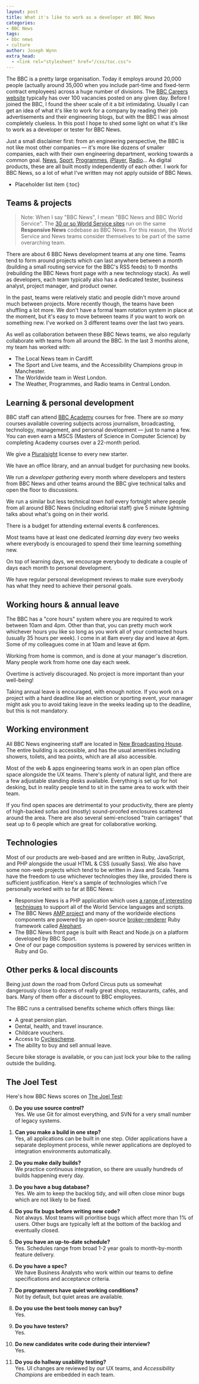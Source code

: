 ```yaml
---
layout: post
title: What it's like to work as a developer at BBC News
categories:
- BBC News
tags:
- bbc news
- culture
author: Joseph Wynn
extra_head:
  - <link rel="stylesheet" href="/css/toc.css">
---
```


The BBC is a pretty large organisation. Today it employs around 20,000 people (actually around 35,000 when you include part-time and fixed-term contract employees) across a huge number of divisions. The [BBC Careers website](http://careerssearch.bbc.co.uk/) typically has over 100 vacancies posted on any given day. Before I joined the BBC, I found the sheer scale of it a bit intimidating. Usually I can get an idea of what it's like to work for a company by reading their job advertisements and their engineering blogs, but with the BBC I was almost completely clueless. In this post I hope to shed some light on what it's like to work as a developer or tester for BBC News.

Just a small disclaimer first: from an engineering perspective, the BBC is not like most other companies — it's more like dozens of smaller companies, each with their own engineering department, working towards a common goal. [News](http://www.bbc.com/news), [Sport](http://www.bbc.com/sport), [Programmes](http://www.bbc.co.uk/programmes), [iPlayer](http://www.bbc.co.uk/iplayer), [Radio](http://www.bbc.co.uk/radio)... As digital products, these are all built mostly independently of each other. I work for BBC News, so a lot of what I've written may not apply outside of BBC News.<!--more-->

* Placeholder list item
{:toc}

## Teams & projects

> Note: When I say "BBC News", I mean "BBC News and BBC World Service". The [30 or so World Service sites](http://www.bbc.co.uk/ws/languages) run on the same **Responsive News** codebase as BBC News. For this reason, the World Service and News teams consider themselves to be part of the same overarching team.

There are about 6 BBC News development teams at any one time. Teams tend to form around projects which can last anywhere between a month (building a small routing service for the BBC's RSS feeds) to 9 months (rebuilding the BBC News front page with a new technology stack). As well as developers, each team typically also has a dedicated tester, business analyst, project manager, and product owner.

In the past, teams were relatively static and people didn't move around much between projects. More recently though, the teams have been shuffling a lot more. We don't have a formal team rotation system in place at the moment, but it's easy to move between teams if you want to work on something new. I've worked on 3 different teams over the last two years.

As well as collaboration between these BBC News teams, we also regularly collaborate with teams from all around the BBC. In the last 3 months alone, my team has worked with:

- The Local News team in Cardiff.
- The Sport and Live teams, and the Accessibility Champions group in Manchester.
- The Worldwide team in West London.
- The Weather, Programmes, and Radio teams in Central London.

## Learning & personal development

BBC staff can attend [BBC Academy](http://www.bbc.co.uk/academy) courses for free. There are _so many_ courses available covering subjects across journalism, broadcasting, technology, management, and personal development — just to name a few. You can even earn a MSCS (Masters of Science in Computer Science) by completing Academy courses over a 22-month period.

We give a [Pluralsight](https://www.pluralsight.com/) license to every new starter.

We have an office library, and an annual budget for purchasing new books.

We run a _developer gathering_ every month where developers and testers from BBC News and other teams around the BBC give technical talks and open the floor to discussions.

We run a similar but less technical _town hall_ every fortnight where people from all around BBC News (including editorial staff) give 5 minute lightning talks about what's going on in their world.

There is a budget for attending external events & conferences.

Most teams have at least one dedicated _learning day_ every two weeks where everybody is encouraged to spend their time learning something new.

On top of learning days, we encourage everybody to dedicate a couple of days each month to personal development.

We have regular personal development reviews to make sure everybody has what they need to achieve their personal goals.

## Working hours & annual leave

The BBC has a "core hours" system where you are required to work between 10am and 4pm. Other than that, you can pretty much work whichever hours you like so long as you work all of your contracted hours (usually 35 hours per week). I come in at 8am every day and leave at 4pm. Some of my colleagues come in at 10am and leave at 6pm.

Working from home is common, and is done at your manager's discretion. Many people work from home one day each week.

Overtime is actively discouraged. No project is more important than your well-being!

Taking annual leave is encouraged, with enough notice. If you work on a project with a hard deadline like an election or sporting event, your manager might ask you to avoid taking leave in the weeks leading up to the deadline, but this is not mandatory.

## Working environment

All BBC News engineering staff are located in [New Broadcasting House](http://www.bbc.co.uk/broadcastinghouse/). The entire building is accessible, and has the usual amenities including showers, toilets, and tea points, which are all also accessible.

Most of the web & apps engineering teams work in an open plan office space alongside the UX teams. There's plenty of natural light, and there are a few adjustable standing desks available. Everything is set up for hot desking, but in reality people tend to sit in the same area to work with their team.

If you find open spaces are detrimental to your productivity, there are plenty of high-backed sofas and (mostly) sound-proofed enclosures scattered around the area. There are also several semi-enclosed "train carriages" that seat up to 6 people which are great for collaborative working.

## Technologies

Most of our products are web-based and are written in Ruby, JavaScript, and PHP alongside the usual HTML & CSS (usually Sass). We also have some non-web projects which tend to be written in Java and Scala. Teams have the freedom to use whichever technologies they like, provided there is sufficient justification. Here's a sample of technologies which I've personally worked with so far at BBC News:

- Responsive News is a PHP application which uses [a range of interesting techniques](http://responsivenews.co.uk/post/123104512468/13-tips-for-making-responsive-web-design) to support all of the World Service languages and scripts.
- The BBC News [AMP project](https://www.ampproject.org/) and many of the worldwide elections components are powered by an open-source [broker-renderer](https://en.wikipedia.org/wiki/Broker_Pattern) Ruby framework called [Alephant](https://github.com/BBC-News/alephant).
- The BBC News front page is built with React and Node.js on a platform developed by BBC Sport.
- One of our page composition systems is powered by services written in Ruby and Go.

## Other perks & local discounts

Being just down the road from Oxford Circus puts us somewhat dangerously close to dozens of really great shops, restaurants, cafés, and bars. Many of them offer a discount to BBC employees.

The BBC runs a centralised benefits scheme which offers things like:

- A great pension plan.
- Dental, health, and travel insurance.
- Childcare vouchers.
- Access to [Cyclescheme](https://www.cyclescheme.co.uk/).
- The ability to buy and sell annual leave.

Secure bike storage is available, or you can just lock your bike to the railing outside the building.

## The Joel Test

Here's how BBC News scores on [The Joel Test](https://www.joelonsoftware.com/2000/08/09/the-joel-test-12-steps-to-better-code/):

0. **Do you use source control?**<br>
    Yes. We use Git for almost everything, and SVN for a very small number of legacy systems.

0. **Can you make a build in one step?**<br>
    Yes, all applications can be built in one step. Older applications have a separate deployment process, while newer applications are deployed to integration environments automatically.

0. **Do you make daily builds?**<br>
    We practice continuous integration, so there are usually hundreds of builds happening every day.

0. **Do you have a bug database?**<br>
    Yes. We aim to keep the backlog tidy, and will often close minor bugs which are not likely to be fixed.

0. **Do you fix bugs before writing new code?**<br>
    Not always. Most teams will prioritise bugs which affect more than 1% of users. Other bugs are typically left at the bottom of the backlog and eventually closed.

0. **Do you have an up-to-date schedule?**<br>
    Yes. Schedules range from broad 1-2 year goals to month-by-month feature delivery.

0. **Do you have a spec?**<br>
    We have Business Analysts who work within our teams to define specifications and acceptance criteria.

0. **Do programmers have quiet working conditions?**<br>
    Not by default, but quiet areas are available.

0. **Do you use the best tools money can buy?**<br>
    Yes.

0. **Do you have testers?**<br>
    Yes.

0. **Do new candidates write code during their interview?**<br>
    Yes.

0. **Do you do hallway usability testing?**<br>
    Yes. UI changes are reviewed by our UX teams, and _Accessibility Champions_ are embedded in each team.

